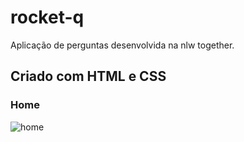 # rocket-q
Aplicação de perguntas desenvolvida na nlw together.

## Criado com HTML e CSS

### Home
![home](imgs/home.svg)

